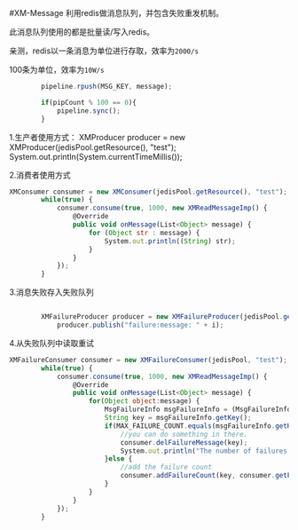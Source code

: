 #XM-Message
利用redis做消息队列，并包含失败重发机制。

此消息队列使用的都是批量读/写入redis。

亲测，redis以一条消息为单位进行存取，效率为`2000/s`

100条为单位，效率为`10W/s`


```javascript
        pipeline.rpush(MSG_KEY, message);

        if(pipCount % 100 == 0){
            pipeline.sync();
        }
```
1.生产者使用方式：
    	XMProducer producer = new XMProducer(jedisPool.getResource(), "test");
		System.out.println(System.currentTimeMillis());

2.消费者使用方式
```javascript
XMConsumer consumer = new XMConsumer(jedisPool.getResource(), "test");
		while(true) {
			consumer.consume(true, 1000, new XMReadMessageImp() {
				@Override
				public void onMessage(List<Object> message) {
					for (Object str : message) {
						System.out.println((String) str);
					}
				}
			});
		}
```


3.消息失败存入失败队列
```javascript

		XMFailureProducer producer = new XMFailureProducer(jedisPool.getResource(), "test");
			producer.publish("failure:message: " + i);
```

4.从失败队列中读取重试
```javascript
XMFailureConsumer consumer = new XMFailureConsumer(jedisPool, "test");
		while(true) {
			consumer.consume(true, 1000, new XMReadMessageImp() {
				@Override
				public void onMessage(List<Object> message) {
					for(Object object:message) {
						MsgFailureInfo msgFailureInfo = (MsgFailureInfo)object;
						String key = msgFailureInfo.getKey();
						if(MAX_FAILURE_COUNT.equals(msgFailureInfo.getKey())) {
							//you can do something in there.
							consumer.delFailureMessage(key);
							System.out.println("The number of failures has reached its maximum");
						}else {
							//add the failure count
							consumer.addFailureCount(key, consumer.getFailureCountForKey(key));
						}
					}
				}
			});
		}
```